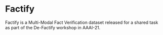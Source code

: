 # Factify
Factify is a Multi-Modal Fact Verification dataset released for a shared task as part of the De-Factify workshop in AAAI-21.
